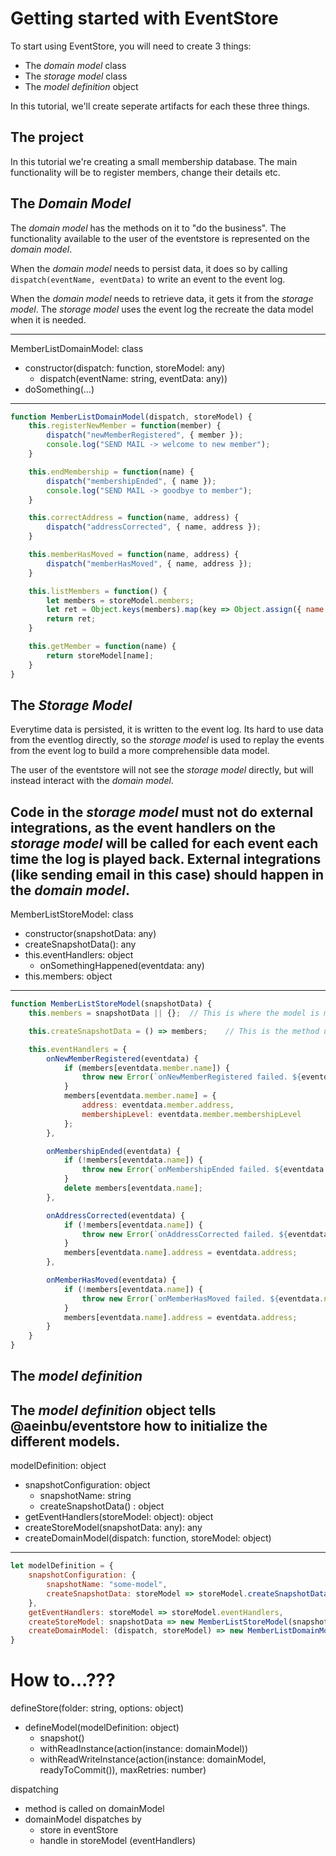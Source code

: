 # Getting started with EventStore
To start using EventStore, you will need to create 3 things:
- The _domain model_ class
- The _storage model_ class
- The _model definition_ object

In this tutorial, we'll create seperate artifacts for each these three things.

## The project
In this tutorial we're creating a small membership database. The main functionality will be to register members, change their details etc.

## The _Domain Model_
The _domain model_ has the methods on it to "do the business". The functionality available to the user of the eventstore is represented on the _domain model_.

When the _domain model_ needs to persist data, it does so by calling `dispatch(eventName, eventData)` to write an event to the event log.

When the _domain model_ needs to retrieve data, it gets it from the _storage model_. The _storage model_ uses the event log the recreate the data model when it is needed.

---
MemberListDomainModel: class
- constructor(dispatch: function, storeModel: any)
	- dispatch(eventName: string, eventData: any))
- doSomething(...)
---
```javascript
function MemberListDomainModel(dispatch, storeModel) {
	this.registerNewMember = function(member) {
		dispatch("newMemberRegistered", { member });
		console.log("SEND MAIL -> welcome to new member");
	}

	this.endMembership = function(name) {
		dispatch("membershipEnded", { name });
		console.log("SEND MAIL -> goodbye to member");
	}

	this.correctAddress = function(name, address) {
		dispatch("addressCorrected", { name, address });
	}

	this.memberHasMoved = function(name, address) {
		dispatch("memberHasMoved", { name, address });
	}

	this.listMembers = function() {
		let members = storeModel.members;
		let ret = Object.keys(members).map(key => Object.assign({ name: key }, members[key]));
		return ret;
	}

	this.getMember = function(name) {
		return storeModel[name];
	}
}
```

## The _Storage Model_
Everytime data is persisted, it is written to the event log. Its hard to use data from the eventlog directly, so the _storage model_ is used to replay the events from the event log to build a more comprehensible data model.

The user of the eventstore will not see the _storage model_ directly, but will instead interact with the _domain model_.

Code in the _storage model_ must not do external integrations, as the event handlers on the _storage model_ will be called for each event each time the log is played back. External integrations (like sending email in this case) should happen in the _domain model_.
---
MemberListStoreModel: class
- constructor(snapshotData: any)
- createSnapshotData(): any
- this.eventHandlers: object
	- onSomethingHappened(eventdata: any)
- this.members: object
---
```javascript
function MemberListStoreModel(snapshotData) {
	this.members = snapshotData || {};	// This is where the model is materialized!

	this.createSnapshotData = () => members;	// This is the method used to serialize to a snapshot. This method is the inverse of the above assignment of snapshotData

	this.eventHandlers = {
		onNewMemberRegistered(eventdata) {
			if (members[eventdata.member.name]) {
				throw new Error(`onNewMemberRegistered failed. ${eventdata.member.name} is already a member.`)
			}
			members[eventdata.member.name] = {
				address: eventdata.member.address,
				membershipLevel: eventdata.member.membershipLevel
			};
		},

		onMembershipEnded(eventdata) {
			if (!members[eventdata.name]) {
				throw new Error(`onMembershipEnded failed. ${eventdata.name} is not a member.`)
			}
			delete members[eventdata.name];
		},

		onAddressCorrected(eventdata) {
			if (!members[eventdata.name]) {
				throw new Error(`onAddressCorrected failed. ${eventdata.name} is not a member.`)
			}
			members[eventdata.name].address = eventdata.address;
		},

		onMemberHasMoved(eventdata) {
			if (!members[eventdata.name]) {
				throw new Error(`onMemberHasMoved failed. ${eventdata.name} is not a member.`)
			}
			members[eventdata.name].address = eventdata.address;
		}
	}
}
```

## The _model definition_
The _model definition_ object tells @aeinbu/eventstore how to initialize the different models.
---
modelDefinition: object
- snapshotConfiguration: object
	- snapshotName: string
	- createSnapshotData() : object
- getEventHandlers(storeModel: object): object
- createStoreModel(snapshotData: any): any
- createDomainModel(dispatch: function, storeModel: object)
---
```javascript
let modelDefinition = {
	snapshotConfiguration: {
		snapshotName: "some-model",
		createSnapshotData: storeModel => storeModel.createSnapshotData()
	},
	getEventHandlers: storeModel => storeModel.eventHandlers,
	createStoreModel: snapshotData => new MemberListStoreModel(snapshotData),
	createDomainModel: (dispatch, storeModel) => new MemberListDomainModel(dispatch, storeModel)
}
```

# How to...???

defineStore(folder: string, options: object)
- defineModel(modelDefinition: object)
	- snapshot()
	- withReadInstance(action(instance: domainModel))
	- withReadWriteInstance(action(instance: domainModel, readyToCommit()), maxRetries: number)



dispatching
- method is called on domainModel
- domainModel dispatches by
	- store in eventStore
	- handle in storeModel (eventHandlers)
